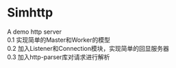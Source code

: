 # Simhttp
A demo http server    
0.1  实现简单的Master和Worker的模型       
0.2  加入Listener和Connection模块，实现简单的回显服务器    
0.3  加入http-parser库对请求进行解析
